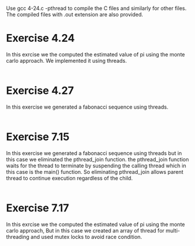 <br> Use gcc 4-24.c -pthread to compile the C files and similarly for other files. The compiled files with .out extension are also provided.<br>
# Exercise 4.24
In this exrcise we the computed the estimated value of pi using the monte carlo approach. We implemented it using threads.
<br><br>
# Exercise 4.27
In this exercise we generated a fabonacci sequence using threads.
<br><br>
# Exercise 7.15
In this exercise we generated a fabonacci sequence using threads but in this case we eliminated the pthread_join function. the pthread_join function waits for the thread to terminate by suspending the calling thread which in this case is the main() function. So eliminating pthread_join allows parent thread to continue execution regardless of the child.
<br><br>
# Exercise 7.17
In this exrcise we the computed the estimated value of pi using the monte carlo approach, But in this case we created an array of thread for multi-threading and used mutex locks to avoid race condition.
<br><br>
